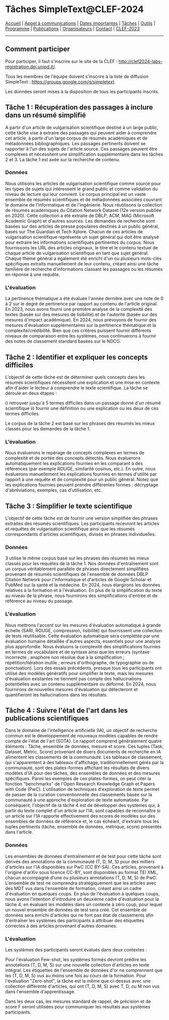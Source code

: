 # Tâches SimpleText@CLEF-2024

[Accueil](./) | [Appel à communications](./CFP) | [Dates importantes](./dates) | [Tâches](./tasks) | [Outils](./tools) | [Programme](./program) | [Publications](./publications) | [Organisateurs](./organizers) | [Contact](./contact) | [CLEF-2023](https://simpletext-project.com/2023/clef/)

---
## Comment participer
Pour participer, il faut s'inscrire sur le site de la CLEF : http://clef2024-labs-registration.dei.unipd.it/. 

Tous les membres de l'équipe doivent s'inscrire à la liste de diffusion SimpleText : https://groups.google.com/g/simpletext. 

Les données seront mises à la disposition de tous les participants inscrits.

## Tâche 1 : Récupération des passages à inclure dans un résumé simplifié

A partir d'un article de vulgarisation scientifique destiné à un large public, cette tâche vise à extraire des passages qui peuvent aider à comprendre cet article, à partir d'un large corpus de résumés académiques et de métadonnées bibliographiques. Les passages pertinents doivent se rapporter à l'un des sujets de l'article source. Ces passages peuvent être complexes et nécessitent une simplification supplémentaire dans les tâches 2 et 3. La tâche 1 est axée sur la recherche de contenu.

### Données
Nous utilisons les articles de vulgarisation scientifique comme source pour les types de sujets qui intéressent le grand public et comme validation du niveau de lecture qui leur convient. Le corpus principal est un vaste ensemble de résumés scientifiques et de métadonnées associées couvrant le domaine de l'informatique et de l'ingénierie. Nous réutilisons la collection de résumés académiques du Citation Network Dataset (12e version publiée en 2020). Cette collection a été extraite de DBLP, ACM, MAG (Microsoft Academic Graph) et d'autres sources. Les demandes de recherche sont basées sur des articles de presse populaires destinés à un public général, basés sur The Guardian et Tech Xplore. Chacun de ces articles de vulgarisation scientifique représente un sujet général qui doit être analysé pour extraire les informations scientifiques pertinentes du corpus. Nous fournissons les URL des articles originaux, le titre et le contenu textuel de chaque article de vulgarisation scientifique en tant que sujet général. Chaque thème général a également été enrichi d'un ou plusieurs mots-clés spécifiques extraits manuellement de leur contenu, créant ainsi une tâche familière de recherche d'informations classant les passages ou les résumés en réponse à une requête.

### L'évaluation
La pertinence thématique a été évaluée l'année dernière avec une note de 0 à 2 sur le degré de pertinence par rapport au contenu de l'article original. En 2023, nous avons fourni une première analyse de la complexité des textes (basée sur des mesures de lisibilité) et de l'autorité (basée sur des mesures d'impact académique). En 2024, nous prévoyons de fournir des mesures d'évaluation supplémentaires sur la pertinence thématique et la complexité/crédibilité. Bien que ces critères puissent fournir différents niveaux de comparaison entre les systèmes, nous continuerons à fournir des notes de classement standard basées sur le NDCG.

## Tâche 2 : Identifier et expliquer les concepts difficiles

L'objectif de cette tâche est de déterminer quels concepts dans les résumés scientifiques nécessitent une explication et une mise en contexte afin d'aider le lecteur à comprendre le texte scientifique. La tâche se déroule en deux étapes : 

i) retrouver jusqu'à 5 termes difficiles dans un passage donné d'un résumé scientifique ii) fournir une définition ou une explication ou les deux de ces termes difficiles.

Le corpus de la tâche 2 est basé sur les phrases des résumés les mieux classés pour les demandes de la tâche 1.

### L'évaluation
Nous évaluerons le repérage de concepts complexes en termes de complexité et de portée des concepts détectés. Nous évaluerons automatiquement les explications fournies en les comparant à des références (par exemple ROUGE, similarité cosinus, etc.). En outre, nous évaluerons manuellement les explications fournies en termes d'utilité par rapport à une requête et de complexité pour un public général. Notez que les explications fournies peuvent prendre différentes formes : décryptage d'abréviations, exemples, cas d'utilisation, etc.

## Tâche 3 : Simplifier le texte scientifique

L'objectif de cette tâche est de fournir une version simplifiée des phrases extraites des résumés scientifiques. Les participants recevront les articles et requêtes de vulgarisation scientifique ainsi que les résumés correspondants d'articles scientifiques, divisés en phrases individuelles.

### Données
3 utilise le même corpus basé sur les phrases des résumés les mieux classés pour les requêtes de la tâche 1. Nos données d'entraînement sont un corpus véritablement parallèle de phrases directement simplifiées provenant de résumés scientifiques de l'ensemble de données DBLP Citation Network pour l'informatique et d'articles de Google Scholar et PubMed sur la santé et la médecine. En 2024, nous élargirons les données relatives à la formation et à l'évaluation. En plus de la simplification du texte au niveau de la phrase, nous fournirons des simplifications d'entrée et de référence au niveau du passage.

### L'évaluation
Nous mettrons l'accent sur les mesures d'évaluation automatique à grande échelle (SARI, ROUGE, compression, lisibilité) qui fournissent une collection de tests réutilisable. Cette évaluation automatique sera complétée par une évaluation humaine détaillée d'autres aspects, essentiels pour une analyse plus approfondie. Nous évaluons la complexité des simplifications fournies en termes de vocabulaire et de syntaxe ainsi que les erreurs (syntaxe incorrecte ; anaphore non résolue due à la simplification ; répétition/itération inutile ; erreurs d'orthographe, de typographie ou de ponctuation). Lors des essais précédents, presque tous les participants ont utilisé des modèles génératifs pour simplifier le texte, mais les mesures d'évaluation existantes ne tiennent pas compte des hallucinations potentielles avec un contenu supplémentaire ou déformé. En 2024, nous fournirons de nouvelles mesures d'évaluation qui détecteront et quantifieront les hallucinations dans les résultats.

## Tâche 4 : Suivre l'état de l'art dans les publications scientifiques
Dans le domaine de l'intelligence artificielle (IA), un objectif de recherche commun est le développement de nouveaux modèles capables de rendre compte de l'état de l'art (SOTA). Le rapport comprend généralement quatre éléments : Tâche, ensemble de données, mesure et score. Ces tuples (Task, Dataset, Metric, Score) provenant de divers documents de recherche en IA alimentent les classements de la communauté. Les tableaux de classement, qui s'apparentent à des tableaux d'affichage, traditionnellement gérés par la communauté, sont des plates-formes affichant les résultats de divers modèles d'IA pour des tâches, des ensembles de données et des mesures spécifiques. Parmi les exemples de ces plates-formes, on peut citer la fonction "benchmarks" de l'Open Research Knowledge Graph et Papers with Code (PwC). L'utilisation de techniques d'exploration de texte permet de passer de la curation conventionnelle des classements basée sur la communauté à une approche d'exploration de texte automatisée. Par conséquent, l'objectif de la tâche 4 est de développer des systèmes qui, à partir du texte complet d'un article sur l'IA, sont capables de reconnaître si un article sur l'IA rapporte effectivement des scores de modèles sur des ensembles de données de référence et, le cas échéant, d'extraire tous les tuples pertinents (tâche, ensemble de données, métrique, score) présentés dans l'article.

### Données
Les ensembles de données d'entraînement et de test pour cette tâche sont dérivés des annotations de la communauté (T, D, M, S) pour des milliers d'articles sur l'IA disponibles sur PwC (CC BY-SA). Ces articles, provenant à l'origine d'arXiv sous licence CC-BY, sont disponibles au format TEI XML, chacun accompagné d'une ou plusieurs annotations (T, D, M, S) de PwC. L'ensemble de test ne comprendra stratégiquement que les articles avec des MDT vus dans l'ensemble de formation, créant ainsi un cadre d'évaluation en quelques coups. En plus de l'évaluation à quelques coups, nous avons l'intention d'introduire un deuxième cadre d'évaluation pour la tâche 4, en évaluant les modèles dans un contexte à zéro coup, pour lequel un nouvel ensemble de données de test sera créé. Cet ensemble de données sera enrichi d'articles qui ne font pas état de classements afin d'entraîner les systèmes des participants à attribuer des étiquettes correctes à des articles provenant d'autres domaines.

### L'évaluation
Les systèmes des participants seront évalués dans deux contextes :

Pour l'évaluation Few-shot, les systèmes formés devront prédire les annotations (T, D, M, S) sur une nouvelle collection d'articles en texte intégral. Les étiquettes de l'ensemble de données d'or ne comprennent que les (T, D, M, S) vus au moins une fois au cours de la formation. Pour l'évaluation "Zero-shot", la tâche est la même que ci-dessus avec une collection différente d'articles, qui ont (T, D, M, S) avec T, D, ou M non vus dans l'ensemble d'apprentissage.

Dans les deux cas, les mesures standard de rappel, de précision et de score F seront utilisées pour communiquer les résultats aux systèmes participants.
